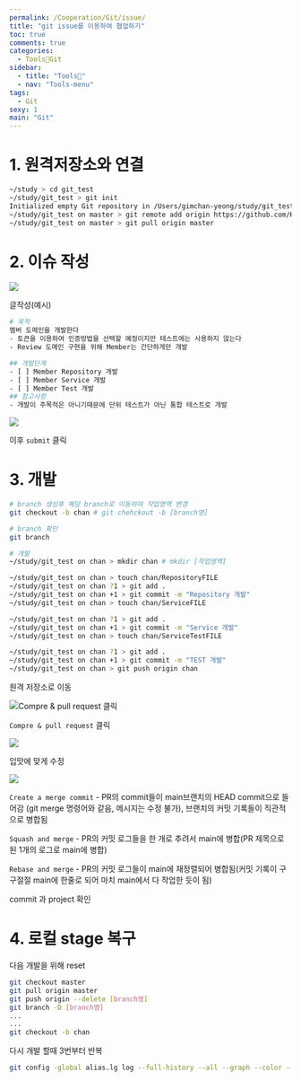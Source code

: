 ```yaml
---
permalink: /Cooperation/Git/issue/
title: "git issue를 이용하여 협업하기"
toc: true
comments: true
categories:
  - Tools🐶Git
sidebar:
  - title: "Tools🐶"
  - nav: "Tools-menu"
tags:
  - Git
sexy: 1
main: "Git"
---
```


# 1. 원격저장소와 연결

```sh
~/study > cd git_test
~/study/git_test > git init
Initialized empty Git repository in /Users/gimchan-yeong/study/git_test/.git/
~/study/git_test on master > git remote add origin https://github.com/K5S-TEAM/gitTest.git
~/study/git_test on master > git pull origin master
```

# 2. 이슈 작성

![]({{site.baseurl}}/assets/images/Cooperation/issue_Untitled.png)

글작성(예시)

```sh
# 목적
멤버 도메인을 개발한다
- 토큰을 이용하여 인증방법을 선택할 예정이지만 테스트에는 사용하지 않는다
- Review 도메인 구현을 위해 Member는 간단하게만 개발

## 개발단계
- [ ] Member Repository 개발
- [ ] Member Service 개발
- [ ] Member Test 개발
## 참고사항
- 개발이 주목적은 아니기때문에 단위 테스트가 아닌 통합 테스트로 개발
```

![]({{site.baseurl}}/assets/images/Cooperation/issue_Untitled1.png)

이후 `submit` 클릭

# 3. 개발

```sh
# branch 생성후 해당 branch로 이동하여 작업영역 변경
git checkout -b chan # git chehckout -b [branch명]

# branch 확인
git branch 

# 개발
~/study/git_test on chan > mkdir chan # mkdir [작업영역]

~/study/git_test on chan > touch chan/RepositoryFILE
~/study/git_test on chan ?1 > git add .
~/study/git_test on chan +1 > git commit -m "Repository 개발"
~/study/git_test on chan > touch chan/ServiceFILE

~/study/git_test on chan ?1 > git add .
~/study/git_test on chan +1 > git commit -m "Service 개발"
~/study/git_test on chan > touch chan/ServiceTestFILE

~/study/git_test on chan ?1 > git add .
~/study/git_test on chan +1 > git commit -m "TEST 개발"
~/study/git_test on chan > git push origin chan

```

원격 저장소로 이동

![`Compre & pull request` 클릭]({{site.baseurl}}/assets/images/Cooperation/issue_Untitled2.png)

`Compre & pull request` 클릭

![]({{site.baseurl}}/assets/images/Cooperation/issue_Untitled3.png)

입맛에 맞게 수정

![]({{site.baseurl}}/assets/images/Cooperation/issue_Untitled4.png)

`Create a merge commit` - PR의 commit들이 main브랜치의 HEAD commit으로 들어감 (git merge 명령어와 같음, 메시지는 수정 불가), 브랜치의 커밋 기록들이 직관적으로 병합됨

`Squash and merge` - PR의 커밋 로그들을 한 개로 추려서 main에 병합(PR 제목으로 된 1개의 로그로 main에 병합)

`Rebase and merge` - PR의 커밋 로그들이 main에 재정렬되어 병합됨(커밋 기록이 구구절절 main에 한줄로 되어 마치 main에서 다 작업한 듯이 됨)

commit 과 project 확인

# 4. 로컬 stage 복구

다음 개발을 위해 reset

```sh
git checkout master
git pull origin master
git push origin --delete [branch명]
git branch -D [branch명]
...
...
git checkout -b chan
```

다시 개발 할때 3번부터 반복

```sh
git config -global alias.lg log --full-history --all --graph --color --oneline --date-order
```